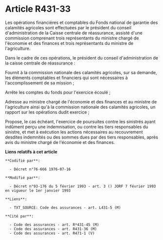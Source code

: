 # Article R431-33

Les opérations financières et comptables du Fonds national de garantie des calamités agricoles sont effectuées par le
président du conseil d'administration de la Caisse centrale de réassurance, assisté d'une commission comprenant trois
représentants du ministre chargé de l'économie et des finances et trois représentants du ministre de l'agriculture.

Dans le cadre de ces opérations, le président du conseil d'administration de la caisse centrale de réassurance :

Fournit à la commission nationale des calamités agricoles, sur sa demande, les éléments comptables et financiers qui sont
nécessaires à l'accomplissement de sa mission ;

Arrête les comptes du fonds pour l'exercice écoulé ;

Adresse au ministre chargé de l'économie et des finances et au ministre de l'agriculture ainsi qu'à la commission nationale
des calamités agricoles, un rapport sur les opérations dudit exercice ;

Propose, le cas échéant, l'exercice de poursuites contre les sinistrés ayant indûment perçu une indemnisation, ou contre les
tiers responsables du sinistre, et met à exécution les actions nécessaires au recouvrement desdites indemnités ou des sommes
dues par des tiers responsables, après avis du ministre chargé de l'économie et des finances.

**Liens relatifs à cet article**

	**Codifié par**:

	  - Décret n°76-666 1976-07-16

	**Modifié par**:

	  - Décret n°93-176 du 5 février 1993 - art. 3 () JORF 7 février 1993 en vigueur le 1er janvier 1993

	**Liens**:

	  - TXT_SOURCE: Code des assurances - art. L431-5 (M)

	**Cité par**:

	  - Code des assurances - art. R*431-45 (M)
	  - Code des assurances - art. R431-36 (M)
	  - Code des assurances - art. R471-1 (V)
